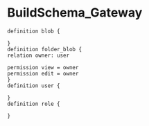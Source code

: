 # BuildSchema_Gateway

```text
definition blob {

}
definition folder_blob {
relation owner: user

permission view = owner
permission edit = owner
}
definition user {

}
definition role {

}

```
